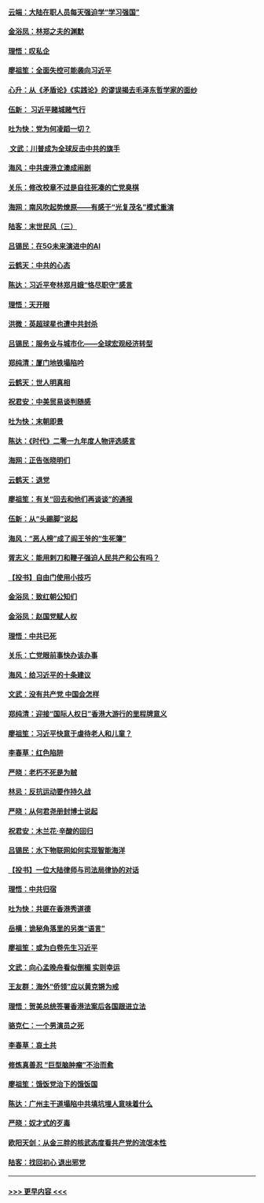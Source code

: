 #### [云端：大陆在职人员每天强迫学“学习强国”](../pages/nsc993/n11738735.md?t=12230201) 
#### [金浴凤：林郑之夫的渊默](../pages/nsc993/n11737735.md?t=12230201) 
#### [理悟：叹私企](../pages/nsc993/n11737715.md?t=12230201) 
#### [廖祖笙：全面失控可能袭向习近平](../pages/nsc993/n11737704.md?t=12230201) 
#### [心升：从《矛盾论》《实践论》的谬误揭去毛泽东哲学家的面纱](../pages/nsc993/n11736962.md?t=12230201) 
#### [伍新： 习近平赌城赌气行](../pages/nsc993/n11736929.md?t=12230201) 
#### [吐为快：党为何凌蹈一切？](../pages/nsc993/n11736915.md?t=12230201) 
#### [ 文武：川普成为全球反击中共的旗手](../pages/nsc993/n11736882.md?t=12230201) 
#### [海风：中共废港立澳成闹剧](../pages/nsc993/n11735857.md?t=12230201) 
#### [关乐：修改校章不过是自往死凑的亡党臭棋](../pages/nsc993/n11735097.md?t=12230201) 
#### [海网：南风吹起势燎原——有感于“光复茂名”模式重演](../pages/nsc993/n11732308.md?t=12230201) 
#### [陆客：末世民风（三）](../pages/nsc993/n11732211.md?t=12230201) 
#### [吕锡民：在5G未来演进中的AI](../pages/nsc993/n11730010.md?t=12230201) 
#### [云鹤天：中共的心态](../pages/nsc993/n11729906.md?t=12230201) 
#### [陈达：习近平夸林郑月娥“恪尽职守”感言](../pages/nsc993/n11729881.md?t=12230201) 
#### [理悟：天开眼](../pages/nsc993/n11729699.md?t=12230201) 
#### [洪微：英超球星也遭中共封杀](../pages/nsc993/n11727243.md?t=12230201) 
#### [吕锡民：服务业与城市化——全球宏观经济转型](../pages/nsc993/n11725845.md?t=12230201) 
#### [郑纯清：厦门地铁塌陷吟](../pages/nsc993/n11725813.md?t=12230201) 
#### [云鹤天：世人明真相](../pages/nsc993/n11725621.md?t=12230201) 
#### [祝君安：中美贸易谈判随感](../pages/nsc993/n11725609.md?t=12230201) 
#### [吐为快：末朝即景](../pages/nsc993/n11723365.md?t=12230201) 
#### [陈达：《时代》二零一九年度人物评选感言](../pages/nsc993/n11723337.md?t=12230201) 
#### [海网：正告张晓明们](../pages/nsc993/n11723228.md?t=12230201) 
#### [云鹤天：退党](../pages/nsc993/n11723056.md?t=12230201) 
#### [廖祖笙：有关“回去和他们再谈谈”的通报](../pages/nsc993/n11722442.md?t=12230201) 
#### [伍新：从“头踢脚”说起](../pages/nsc993/n11722429.md?t=12230201) 
#### [海风：“恶人榜”成了阎王爷的“生死簿”](../pages/nsc993/n11722272.md?t=12230201) 
#### [胥志义：能用剌刀和鞭子强迫人民共产和公有吗？](../pages/nsc993/n11720569.md?t=12230201) 
#### [【投书】自由门使用小技巧](../pages/nsc993/n11720180.md?t=12230201) 
#### [金浴凤：致红朝公知们](../pages/nsc993/n11720563.md?t=12230201) 
#### [金浴凤：赵国党赋人权](../pages/nsc993/n11720533.md?t=12230201) 
#### [理悟：中共已死](../pages/nsc993/n11720233.md?t=12230201) 
#### [关乐：亡党眼前事快办该办事](../pages/nsc993/n11719160.md?t=12230201) 
#### [海风：给习近平的十条建议](../pages/nsc993/n11717616.md?t=12230201) 
#### [文武：没有共产党 中国会怎样](../pages/nsc993/n11717584.md?t=12230201) 
#### [郑纯清：迎接“国际人权日”香港大游行的里程牌意义](../pages/nsc993/n11717417.md?t=12230201) 
#### [廖祖笙：习近平快意于虐待老人和儿童？](../pages/nsc993/n11715313.md?t=12230201) 
#### [李春草：红色陷阱](../pages/nsc993/n11715029.md?t=12230201) 
#### [严晓：老朽不死是为贼](../pages/nsc993/n11712910.md?t=12230201) 
#### [林忌：反抗运动要作持久战](../pages/nsc993/n11712623.md?t=12230201) 
#### [严晓：从何君尧册封博士说起](../pages/nsc993/n11712465.md?t=12230201) 
#### [祝君安：木兰花·辛酸的回归](../pages/nsc993/n11712381.md?t=12230201) 
#### [吕锡民：水下物联网如何实现智能海洋](../pages/nsc993/n11711158.md?t=12230201) 
#### [【投书】一位大陆律师与司法局律协的对话](../pages/nsc993/n11709675.md?t=12230201) 
#### [理悟：中共归宿](../pages/nsc993/n11710059.md?t=12230201) 
#### [吐为快：共匪在香港秀道德](../pages/nsc993/n11709979.md?t=12230201) 
#### [岳横：诡秘角落里的另类“语言”](../pages/nsc993/n11709792.md?t=12230201) 
#### [廖祖笙：或为白卷先生习近平](../pages/nsc993/n11708330.md?t=12230201) 
#### [文武：向心孟晚舟看似倒楣 实则幸运](../pages/nsc993/n11708236.md?t=12230201) 
#### [王友群：海外“侨领”应以黄克锵为戒](../pages/nsc993/n11706176.md?t=12230201) 
#### [理悟：贺美总统签署香港法案后各国跟进立法](../pages/nsc993/n11706853.md?t=12230201) 
#### [骆克仁：一个男演员之死](../pages/nsc993/n11706677.md?t=12230201) 
#### [李春草：哀土共](../pages/nsc993/n11706255.md?t=12230201) 
#### [修炼真善忍 “巨型脑肿瘤”不治而愈](../pages/nsc993/n11705340.md?t=12230201) 
#### [廖祖笙：饿饭党治下的饿饭国](../pages/nsc993/n11705085.md?t=12230201) 
#### [陈达：广州主干道塌陷中共填坑埋人意味着什么](../pages/nsc993/n11705046.md?t=12230201) 
#### [严晓：奴才式的歹毒](../pages/nsc993/n11704826.md?t=12230201) 
#### [欧阳天剑：从金三胖的核武态度看共产党的流氓本性](../pages/nsc993/n11702238.md?t=12230201) 
#### [陆客：找回初心 退出邪党](../pages/nsc993/n11702213.md?t=12230201) 

----
#### [ >>> 更早内容 <<< ](../indexes/nsc993-earlier.md)
